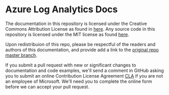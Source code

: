 # Azure Log Analytics Docs
The documentation in this repository is licensed under the Creative Commons Attribution License as found in [here](LICENSE).
Any source code in this repository is licensed under the MIT license as found [here](LICENSE-CODE).

Upon redistribuion of this repo, please be respectful of the readers and authors of this documentation, and provide add a link to the [original repo master branch](https://github.com/MicrosoftDocs/LogAnalyticsExamples).

If you submit a pull request with new or significant changes to documentation and code examples, we'll send a comment in GitHub asking you to submit an online Contribution License Agreement [CLA](https://cla.microsoft.com) if you are not an employee of Microsoft. We'll need you to complete the online form before we can accept your pull request.
